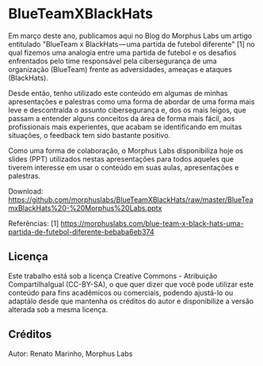 # BlueTeamXBlackHats

Em março deste ano, publicamos aqui no Blog do Morphus Labs um artigo entitulado "BlueTeam x BlackHats — uma partida de futebol diferente" [1] no qual fizemos uma analogia entre uma partida de futebol e os desafios enfrentados pelo time responsável pela cibersegurança de uma organização (BlueTeam) frente as adversidades, ameaças e ataques (BlackHats). 

Desde então, tenho utilizado este conteúdo em algumas de minhas apresentações e palestras como uma forma de abordar de uma forma mais leve e descontraída o assunto cibersegurança e, dos os mais leigos, que passam a entender alguns conceitos da área de forma mais fácil, aos profissionais mais experientes, que acabam se identificando em muitas situações, o feedback tem sido bastante positivo. 

Como uma forma de colaboração, o Morphus Labs disponibiliza hoje os slides (PPT) utilizados nestas apresentações para todos aqueles que tiverem interesse em usar o conteúdo em suas aulas, apresentações e palestras. 

Download:
https://github.com/morphuslabs/BlueTeamXBlackHats/raw/master/BlueTeamxBlackHats%20-%20Morphus%20Labs.pptx

Referências:
[1] https://morphuslabs.com/blue-team-x-black-hats-uma-partida-de-futebol-diferente-bebaba6eb374

## Licença

Este trabalho está sob a licença Creative Commons - Atribuição CompartilhaIgual (CC-BY-SA), o que quer dizer que você pode utilizar este conteúdo para fins acadêmicos ou comerciais, podendo ajustá-lo ou adaptálo desde que mantenha os créditos do autor e disponibilize a versão alterada sob a mesma licença.

## Créditos
Autor: Renato Marinho, 
Morphus Labs
